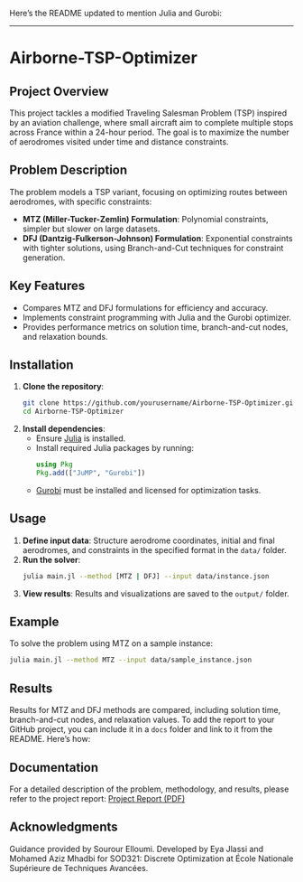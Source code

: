 Here’s the README updated to mention Julia and Gurobi:

---

# Airborne-TSP-Optimizer

## Project Overview
This project tackles a modified Traveling Salesman Problem (TSP) inspired by an aviation challenge, where small aircraft aim to complete multiple stops across France within a 24-hour period. The goal is to maximize the number of aerodromes visited under time and distance constraints.

## Problem Description
The problem models a TSP variant, focusing on optimizing routes between aerodromes, with specific constraints:
- **MTZ (Miller-Tucker-Zemlin) Formulation**: Polynomial constraints, simpler but slower on large datasets.
- **DFJ (Dantzig-Fulkerson-Johnson) Formulation**: Exponential constraints with tighter solutions, using Branch-and-Cut techniques for constraint generation.

## Key Features
- Compares MTZ and DFJ formulations for efficiency and accuracy.
- Implements constraint programming with Julia and the Gurobi optimizer.
- Provides performance metrics on solution time, branch-and-cut nodes, and relaxation bounds.

## Installation
1. **Clone the repository**:
    ```bash
    git clone https://github.com/yourusername/Airborne-TSP-Optimizer.git
    cd Airborne-TSP-Optimizer
    ```
2. **Install dependencies**:
    - Ensure [Julia](https://julialang.org/) is installed.
    - Install required Julia packages by running:
      ```julia
      using Pkg
      Pkg.add(["JuMP", "Gurobi"])
      ```
    - [Gurobi](https://www.gurobi.com/) must be installed and licensed for optimization tasks.

## Usage
1. **Define input data**: Structure aerodrome coordinates, initial and final aerodromes, and constraints in the specified format in the `data/` folder.
2. **Run the solver**:
    ```bash
    julia main.jl --method [MTZ | DFJ] --input data/instance.json
    ```
3. **View results**: Results and visualizations are saved to the `output/` folder.

## Example
To solve the problem using MTZ on a sample instance:
```bash
julia main.jl --method MTZ --input data/sample_instance.json
```

## Results
Results for MTZ and DFJ methods are compared, including solution time, branch-and-cut nodes, and relaxation values.
To add the report to your GitHub project, you can include it in a `docs` folder and link to it from the README. Here’s how:


## Documentation
For a detailed description of the problem, methodology, and results, please refer to the project report:
[Project Report (PDF)](Course_davion.pdf)


## Acknowledgments
Guidance provided by Sourour Elloumi. Developed by Eya Jlassi and Mohamed Aziz Mhadbi for SOD321: Discrete Optimization at École Nationale Supérieure de Techniques Avancées.
